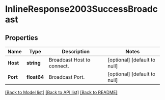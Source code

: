 # InlineResponse2003SuccessBroadcast

## Properties
Name | Type | Description | Notes
------------ | ------------- | ------------- | -------------
**Host** | **string** | Broadcast Host to connect. | [optional] [default to null]
**Port** | **float64** | Broadcast Port. | [optional] [default to null]

[[Back to Model list]](../README.md#documentation-for-models) [[Back to API list]](../README.md#documentation-for-api-endpoints) [[Back to README]](../README.md)


